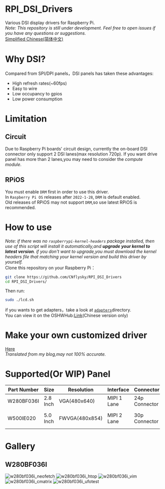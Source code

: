 # RPI_DSI_Drivers
Various DSI display drivers for Raspberry Pi.  
*Note: This repository is still under development. Feel free to open issues if you have any questions or suggestions.*  
[Simplified Chinese(简体中文)](https://github.com/CNflysky/RPI_DSI_Drivers/blob/main/README_zh.md)

# Why DSI?

Compared from SPI/DPI panels，DSI panels has taken these advantages:
- High refresh rates(~60fps)
- Easy to wire
- Low occupancy to gpios
- Low power consumption

# Limitation
## Circuit 
Due to Raspberry Pi boards' circuit design, currently the on-board DSI connector only support 2 DSI lanes(max resolution 720p).
If you want drive panel has more than 2 lanes,you may need to consider the *compute module*.  
## RPiOS
You must enable `DRM` first in order to use this driver.  
In `Raspberry Pi OS` releases after `2022-1-28`, `DRM` is default enabled.  
Old releases of RPiOS may not support `DRM`,so use latest RPiOS is recommended.  

# How to use
*Note: if there was no `raspberrypi-kernel-headers` package installed, then use of this script will install it automatically,and **upgrade your kernel to latest version**. if you don't want to upgrade,you must download the kernel headers file that matching your kernel version and build this driver by yourself.*  
Clone this repository on your Raspberry Pi：  
```bash
git clone https://github.com/CNflysky/RPI_DSI_Drivers
cd RPI_DSI_Drivers/
```
Then run:
```bash
sudo ./lcd.sh
```  
if you wants to get adapters，take a look at [`adapters`](https://github.com/CNflysky/RPI_DSI_Drivers/tree/main/adapters)directory.   
You can view it on the OSHWHub:[Link](https://oshwhub.com/cnflysky/RaspberryPi-DSI-Display)(Chinese version only)  

# Make your own customized driver
[Here](https://github.com/CNflysky/RPI_DSI_Drivers/blob/main/docs/how_to_make_your_custom_driver.md)  
*Translated from my blog,may not 100% accurate.*

# Supported(Or WIP) Panel
| Part Number | Size | Resolution | Interface | Connector | TP | Note |
| ---- | ---- | --- | --- | --- | --- | -- |
|W280BF036I| 2.8 Inch| VGA(480x640) | MIPI 1 Lane | 24p Connector | None | |
|W500IE020| 5.0 Inch | FWVGA(480x854) | MIPI 2 Lane | 30p Connector | None | Working in progress |

# Gallery
## W280BF036I
![w280bf036i_neofetch](https://user-images.githubusercontent.com/48781081/185400085-0ac27bf6-d49c-43aa-998f-bba86e3f03a0.jpg)
![w280bf036i_htop](https://user-images.githubusercontent.com/48781081/185400206-1bcef701-b001-4589-a75b-26b4d6db5c8d.jpg)
![w280bf036i_vim](https://user-images.githubusercontent.com/48781081/185400265-4c3b49c9-1a6e-41d2-a25e-e2c9e414bae6.jpg)
![w280bf036i_cmatrix](https://user-images.githubusercontent.com/48781081/185400713-61ed19be-53c0-41fe-b528-b3accef58a2d.gif)
![w280bf036i_ufotest](https://user-images.githubusercontent.com/48781081/185400433-1008b845-31b5-4f14-818f-27a5a4eac061.jpg)

